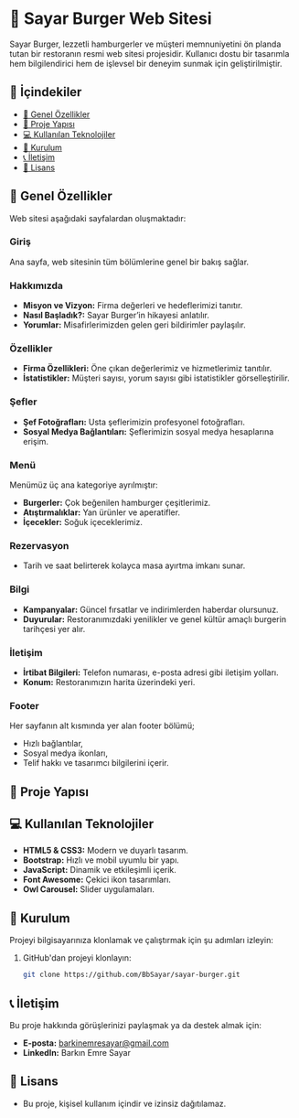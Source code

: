 # 🍔 Sayar Burger Web Sitesi  

Sayar Burger, lezzetli hamburgerler ve müşteri memnuniyetini ön planda tutan bir restoranın resmi web sitesi projesidir. Kullanıcı dostu bir tasarımla hem bilgilendirici hem de işlevsel bir deneyim sunmak için geliştirilmiştir.  

## 📄 İçindekiler  

- [🔑 Genel Özellikler](#-genel-özellikler)  
- [📂 Proje Yapısı](#-proje-yapısı)  
- [💻 Kullanılan Teknolojiler](#-kullanılan-teknolojiler)  
- [🚀 Kurulum](#-kurulum)  
- [📞 İletişim](#-iletişim)  
- [📜 Lisans](#-lisans)  

## 🔑 Genel Özellikler  

Web sitesi aşağıdaki sayfalardan oluşmaktadır:  

### Giriş  
Ana sayfa, web sitesinin tüm bölümlerine genel bir bakış sağlar.  

### Hakkımızda  
- **Misyon ve Vizyon:** Firma değerleri ve hedeflerimizi tanıtır.  
- **Nasıl Başladık?:** Sayar Burger’in hikayesi anlatılır.  
- **Yorumlar:** Misafirlerimizden gelen geri bildirimler paylaşılır.  

### Özellikler  
- **Firma Özellikleri:** Öne çıkan değerlerimiz ve hizmetlerimiz tanıtılır.  
- **İstatistikler:** Müşteri sayısı, yorum sayısı gibi istatistikler görselleştirilir.  

### Şefler  
- **Şef Fotoğrafları:** Usta şeflerimizin profesyonel fotoğrafları.  
- **Sosyal Medya Bağlantıları:** Şeflerimizin sosyal medya hesaplarına erişim.  

### Menü  
Menümüz üç ana kategoriye ayrılmıştır:  
- **Burgerler:** Çok beğenilen hamburger çeşitlerimiz.  
- **Atıştırmalıklar:** Yan ürünler ve aperatifler.  
- **İçecekler:** Soğuk içeceklerimiz.  

### Rezervasyon  
- Tarih ve saat belirterek kolayca masa ayırtma imkanı sunar.  

### Bilgi  
- **Kampanyalar:** Güncel fırsatlar ve indirimlerden haberdar olursunuz.  
- **Duyurular:** Restoranımızdaki yenilikler ve genel kültür amaçlı burgerin tarihçesi yer alır.  

### İletişim  
- **İrtibat Bilgileri:** Telefon numarası, e-posta adresi gibi iletişim yolları.  
- **Konum:** Restoranımızın harita üzerindeki yeri.  

### Footer  
Her sayfanın alt kısmında yer alan footer bölümü;  
- Hızlı bağlantılar,  
- Sosyal medya ikonları,  
- Telif hakkı ve tasarımcı bilgilerini içerir.  

## 📂 Proje Yapısı


## 💻 Kullanılan Teknolojiler  

- **HTML5 & CSS3:** Modern ve duyarlı tasarım.  
- **Bootstrap:** Hızlı ve mobil uyumlu bir yapı.  
- **JavaScript:** Dinamik ve etkileşimli içerik.  
- **Font Awesome:** Çekici ikon tasarımları.  
- **Owl Carousel:** Slider uygulamaları.  

## 🚀 Kurulum  

Projeyi bilgisayarınıza klonlamak ve çalıştırmak için şu adımları izleyin:  

1. GitHub'dan projeyi klonlayın:  
   ```bash
   git clone https://github.com/BbSayar/sayar-burger.git
   
## 📞 İletişim
Bu proje hakkında görüşlerinizi paylaşmak ya da destek almak için:

- **E-posta:** barkinemresayar@gmail.com
- **LinkedIn:** Barkın Emre Sayar

## 📜 Lisans
- Bu proje, kişisel kullanım içindir ve izinsiz dağıtılamaz.


